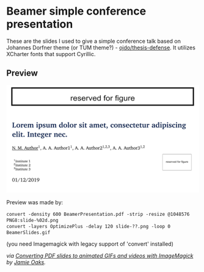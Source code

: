 # Beamer simple conference presentation

These are the slides I used to give a simple conference talk based on Johannes Dorfner theme (or TUM theme?) - [ojdo/thesis-defense](https://github.com/ojdo/thesis-defense). It utilizes XCharter fonts that support Cyrillic.


## Preview

![Slides animated](BeamerSlides.gif)

Preview was made by:

```
convert -density 600 BeamerPresentation.pdf -strip -resize @1048576 PNG8:slide-%02d.png
convert -layers OptimizePlus -delay 120 slide-??.png -loop 0 BeamerSlides.gif
```

(you need Imagemagick with legacy support of 'convert' installed)

*via [Converting PDF slides to animated GIFs and videos with ImageMagick](http://phyletica.org/imagemagick/) by [Jamie Oaks](http://github.com/joaks1).*
